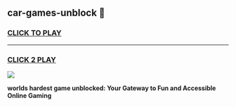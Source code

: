
## car-games-unblock 👋
<h3>
<a href="https://premium.freeplayer.one?title=car-games-unblock&ref=14F">CLICK TO PLAY</a></h3>
<hr>

<h3>
<a href="https://premium.freeplayer.one?title=car-games-unblock&ref=14F">CLICK 2 PLAY</a>
  
</h3>

<a href="https://premium.freeplayer.one?title=car-games-unblock&ref=12F/"><img src="https://clearcache.store/games.png"></a>


**worlds hardest game unblocked: Your Gateway to Fun and Accessible Online Gaming**
